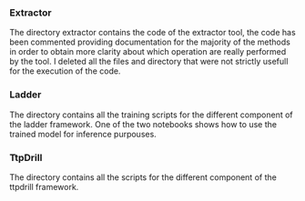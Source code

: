 ### Extractor
The directory extractor contains the code of the extractor tool, the code has been commented providing documentation for the majority of the methods in order to obtain more clarity about which operation are really performed by the tool.
I deleted all the files and directory that were not strictly usefull for the execution of the code. 

### Ladder
The directory contains all the training scripts for the different component of the ladder framework. One of the two notebooks shows how to use the trained model for inference purpouses.

### TtpDrill
The directory contains all the scripts for the different component of the ttpdrill framework. 
